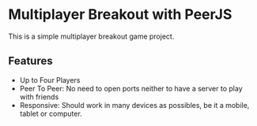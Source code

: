 # Multiplayer Breakout with PeerJS

This is a simple multiplayer breakout game project.

## Features

* Up to Four Players
* Peer To Peer: No need to open ports neither to have a server to play with friends
* Responsive: Should work in many devices as possibles, be it a mobile, tablet or computer.